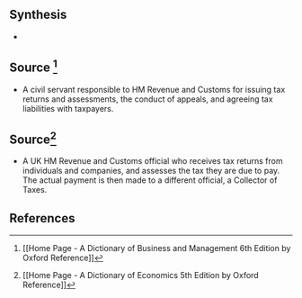 ## Synthesis
- 
## Source [^1]
- A civil servant responsible to HM Revenue and Customs for issuing tax returns and assessments, the conduct of appeals, and agreeing tax liabilities with taxpayers.
## Source[^2]
- A UK HM Revenue and Customs official who receives tax returns from individuals and companies, and assesses the tax they are due to pay. The actual payment is then made to a different official, a Collector of Taxes.
## References

[^1]: [[Home Page - A Dictionary of Business and Management 6th Edition by Oxford Reference]]
[^2]: [[Home Page - A Dictionary of Economics 5th Edition by Oxford Reference]]